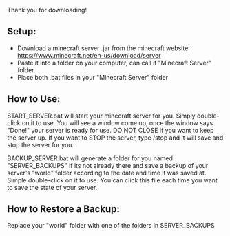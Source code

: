 Thank you for downloading!

Setup:
------
- Download a minecraft server .jar from the minecraft website: https://www.minecraft.net/en-us/download/server
- Paste it into a folder on your computer, can call it "Minecraft Server" folder.
- Place both .bat files in your "Minecraft Server" folder

How to Use:
-----------
START_SERVER.bat will start your minecraft server for you. Simply double-click on it to use. You will see a window come up, once the window says "Done!" your server is ready for use. DO NOT CLOSE if you want to keep the server up. If you want to STOP the server, type /stop and it will save and stop the server for you.

BACKUP_SERVER.bat will generate a folder for you named "SERVER_BACKUPS" if its not already there and save a backup of your server's "world" folder according to the date and time it was saved at. Simple double-click on it to use. You can click this file each time you want to save the state of your server.

How to Restore a Backup:
------------------------
Replace your "world" folder with one of the folders in SERVER_BACKUPS